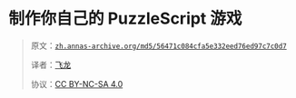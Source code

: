 # 制作你自己的 PuzzleScript 游戏

> 原文：[`zh.annas-archive.org/md5/56471c084cfa5e332eed76ed97c7c0d7`](https://zh.annas-archive.org/md5/56471c084cfa5e332eed76ed97c7c0d7)
> 
> 译者：[飞龙](https://github.com/wizardforcel)
> 
> 协议：[CC BY-NC-SA 4.0](http://creativecommons.org/licenses/by-nc-sa/4.0/)